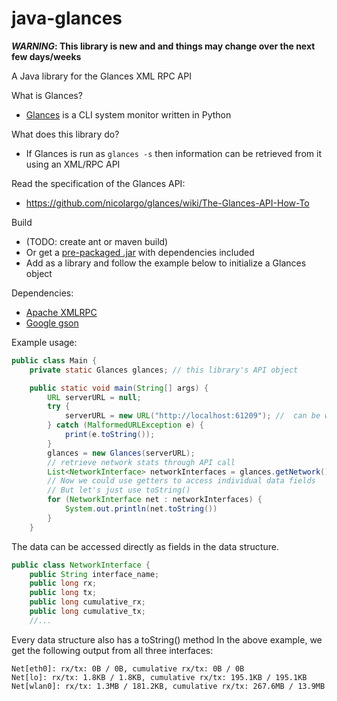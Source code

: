 java-glances
============

<b><i>WARNING</i>: This library is new and and things may change over the next few days/weeks</b>

A Java library for the Glances XML RPC API<br>

What is Glances?
- [Glances](https://github.com/nicolargo/glances.git) is a CLI system monitor written in Python

What does this library do?
- If Glances is run as ```glances -s``` then information can be retrieved from it using an XML/RPC API

Read the specification of the Glances API:
- https://github.com/nicolargo/glances/wiki/The-Glances-API-How-To

Build
- (TODO: create ant or maven build)
- Or get a [pre-packaged .jar](https://www.dropbox.com/s/wd9zwd78sez0hzm/java-glances-0.4.jar) with dependencies included
- Add as a library and follow the example below to initialize a Glances object
 
Dependencies:
- [Apache XMLRPC](http://ws.apache.org/xmlrpc/)
- [Google gson](https://code.google.com/p/google-gson/)

Example usage:
```java
public class Main {
    private static Glances glances; // this library's API object

    public static void main(String[] args) {
        URL serverURL = null;
        try {
            serverURL = new URL("http://localhost:61209"); //  can be with or without trailing '/RPC2'
        } catch (MalformedURLException e) {
            print(e.toString());
        }
        glances = new Glances(serverURL);
        // retrieve network stats through API call
        List<NetworkInterface> networkInterfaces = glances.getNetwork();
        // Now we could use getters to access individual data fields
        // But let's just use toString()
        for (NetworkInterface net : networkInterfaces) {
            System.out.println(net.toString())
        }
    }
```
The data can be accessed directly as fields in the data structure.
```java
public class NetworkInterface {
    public String interface_name;
    public long rx;
    public long tx;
    public long cumulative_rx;
    public long cumulative_tx;
    //...
```
Every data structure also has a toString() method
In the above example, we get the following output from all three interfaces:
```
Net[eth0]: rx/tx: 0B / 0B, cumulative rx/tx: 0B / 0B
Net[lo]: rx/tx: 1.8KB / 1.8KB, cumulative rx/tx: 195.1KB / 195.1KB
Net[wlan0]: rx/tx: 1.3MB / 181.2KB, cumulative rx/tx: 267.6MB / 13.9MB
```	

